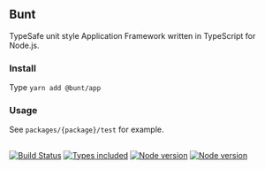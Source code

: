 ## Bunt

TypeSafe unit style Application Framework written in TypeScript for Node.js.

### Install

Type `yarn add @bunt/app`

### Usage

See `packages/{package}/test` for example.

##

[![Build Status](https://badgen.net/travis/izatop/bunt)](https://travis-ci.com/izatop/bunt)
[![Types included](https://badgen.net/npm/types/tslib)](https://github.com/izatop/bunt)
[![Node version](https://badgen.net/npm/node/next)](https://github.com/izatop/bunt)
[![Node version](https://badgen.net/badge/license/MIT/red)](https://github.com/izatop/bunt)
